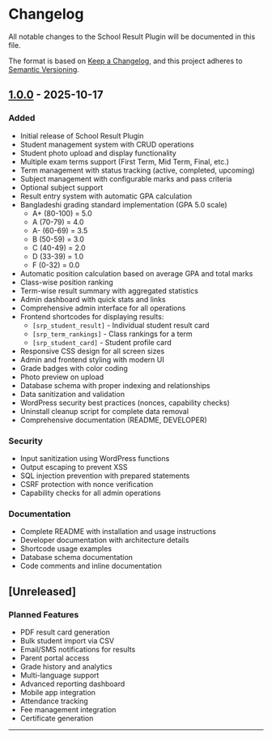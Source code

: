 # Changelog

All notable changes to the School Result Plugin will be documented in this file.

The format is based on [Keep a Changelog](https://keepachangelog.com/en/1.0.0/),
and this project adheres to [Semantic Versioning](https://semver.org/spec/v2.0.0.html).

## [1.0.0] - 2025-10-17

### Added
- Initial release of School Result Plugin
- Student management system with CRUD operations
- Student photo upload and display functionality
- Multiple exam terms support (First Term, Mid Term, Final, etc.)
- Term management with status tracking (active, completed, upcoming)
- Subject management with configurable marks and pass criteria
- Optional subject support
- Result entry system with automatic GPA calculation
- Bangladeshi grading standard implementation (GPA 5.0 scale)
  - A+ (80-100) = 5.0
  - A (70-79) = 4.0
  - A- (60-69) = 3.5
  - B (50-59) = 3.0
  - C (40-49) = 2.0
  - D (33-39) = 1.0
  - F (0-32) = 0.0
- Automatic position calculation based on average GPA and total marks
- Class-wise position ranking
- Term-wise result summary with aggregated statistics
- Admin dashboard with quick stats and links
- Comprehensive admin interface for all operations
- Frontend shortcodes for displaying results:
  - `[srp_student_result]` - Individual student result card
  - `[srp_term_rankings]` - Class rankings for a term
  - `[srp_student_card]` - Student profile card
- Responsive CSS design for all screen sizes
- Admin and frontend styling with modern UI
- Grade badges with color coding
- Photo preview on upload
- Database schema with proper indexing and relationships
- Data sanitization and validation
- WordPress security best practices (nonces, capability checks)
- Uninstall cleanup script for complete data removal
- Comprehensive documentation (README, DEVELOPER)

### Security
- Input sanitization using WordPress functions
- Output escaping to prevent XSS
- SQL injection prevention with prepared statements
- CSRF protection with nonce verification
- Capability checks for all admin operations

### Documentation
- Complete README with installation and usage instructions
- Developer documentation with architecture details
- Shortcode usage examples
- Database schema documentation
- Code comments and inline documentation

## [Unreleased]

### Planned Features
- PDF result card generation
- Bulk student import via CSV
- Email/SMS notifications for results
- Parent portal access
- Grade history and analytics
- Multi-language support
- Advanced reporting dashboard
- Mobile app integration
- Attendance tracking
- Fee management integration
- Certificate generation

---

[1.0.0]: https://github.com/sajjadrahman56/School-Result-Plugin-SRP-/releases/tag/v1.0.0
